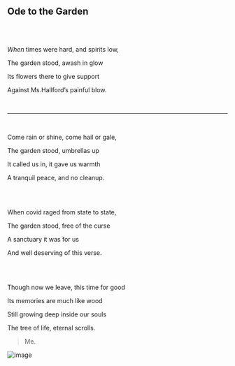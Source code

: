## **Ode to the Garden**  

<br>
<br>

_When_ times were hard, and spirits low,  

The garden stood, awash in glow  

Its flowers there to give support  

Against Ms.Hallford’s painful blow.  

<br>

***

<br>

Come rain or shine, come hail or gale,  

The garden stood, umbrellas up  

It called us in, it gave us warmth  

A tranquil peace, and no cleanup.  

<br>
<br>

When covid raged from state to state,  

The garden stood, free of the curse  

A sanctuary it was for us  

And well deserving of this verse.  

<br>
<br>

Though now we leave, this time for good  

Its memories are much like wood  

Still growing deep inside our souls  

The tree of life, eternal scrolls.

> Me.

![image](https://www.google.com/url?sa=i&url=https%3A%2F%2Fwww.gardendesign.com%2Fflowers%2Feasy.html&psig=AOvVaw2cJYv7A9FoNPatV0IzJ6bJ&ust=1673569211036000&source=images&cd=vfe&ved=0CA8QjRxqFwoTCIigt6ThwPwCFQAAAAAdAAAAABAF)
